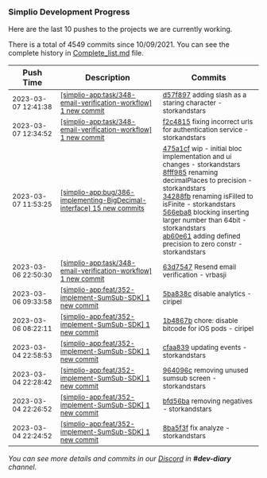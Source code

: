
### Simplio Development Progress

Here are the last 10 pushes to the projects we are currently working.

There is a total of 4549 commits since 10/09/2021. You can see the complete history in
 [Complete_list.md](Complete_list.md) file.

| Push Time | Description | Commits |
| --- | --- | --- |
| <sub>2023-03-07 12:41:38</sub> | <sub>[[simplio-app:task/348\-email\-verification\-workflow] 1 new commit](https://github.com/SimplioOfficial/simplio-app/commit/d57f8972b21b2ea1dc061b0b401e8d5f81b7186b)</sub> | <sub>[d57f897](https://github.com/SimplioOfficial/simplio-app/commit/d57f8972b21b2ea1dc061b0b401e8d5f81b7186b) adding slash as a staring character - storkandstars</sub> |
| <sub>2023-03-07 12:34:52</sub> | <sub>[[simplio-app:task/348\-email\-verification\-workflow] 1 new commit](https://github.com/SimplioOfficial/simplio-app/commit/f2c48156bf6f97afa293e0d9905ef72ab6819c87)</sub> | <sub>[f2c4815](https://github.com/SimplioOfficial/simplio-app/commit/f2c48156bf6f97afa293e0d9905ef72ab6819c87) fixing incorrect urls for authentication service - storkandstars</sub> |
| <sub>2023-03-07 11:53:25</sub> | <sub>[[simplio-app:bug/386\-implementing\-BigDecimal\-interface] 15 new commits](https://github.com/SimplioOfficial/simplio-app/compare/475a1cff8edf^...ad16d6196ca0)</sub> | <sub>[475a1cf](https://github.com/SimplioOfficial/simplio-app/commit/475a1cff8edf94dc8bd020af433fd4bd87620ac3) wip - initial bloc implementation and ui changes - storkandstars<br>[8fff985](https://github.com/SimplioOfficial/simplio-app/commit/8fff98598a5331fde3e3f65ea94bce4f41b344f1) renaming decimalPlaces to precision - storkandstars<br>[34288fb](https://github.com/SimplioOfficial/simplio-app/commit/34288fb96cec9d380b94c81f95fc89a1ffc75d2b) renaming isFilled to isFinite - storkandstars<br>[566eba8](https://github.com/SimplioOfficial/simplio-app/commit/566eba8c6ca7f9eb0c6be8e9c822e9ccf3863ef2) blocking inserting larger number than 64bit - storkandstars<br>[ab60e61](https://github.com/SimplioOfficial/simplio-app/commit/ab60e6184d6d7197bfc5563238c92df09cb6c45d) adding defined precision to zero constr - storkandstars</sub> |
| <sub>2023-03-06 22:50:30</sub> | <sub>[[simplio-app:task/348\-email\-verification\-workflow] 1 new commit](https://github.com/SimplioOfficial/simplio-app/commit/63d7547d08d021a8f189495a44c4a6dae2f9d67f)</sub> | <sub>[63d7547](https://github.com/SimplioOfficial/simplio-app/commit/63d7547d08d021a8f189495a44c4a6dae2f9d67f) Resend email verification - vrbasji</sub> |
| <sub>2023-03-06 09:33:58</sub> | <sub>[[simplio-app:feat/352\-implement\-SumSub\-SDK] 1 new commit](https://github.com/SimplioOfficial/simplio-app/commit/5ba838c960b9290d5580fcac38699261ed3d882b)</sub> | <sub>[5ba838c](https://github.com/SimplioOfficial/simplio-app/commit/5ba838c960b9290d5580fcac38699261ed3d882b) disable analytics - ciripel</sub> |
| <sub>2023-03-06 08:22:11</sub> | <sub>[[simplio-app:feat/352\-implement\-SumSub\-SDK] 1 new commit](https://github.com/SimplioOfficial/simplio-app/commit/1b4867b95390fe7ae7ec4371baeab619ff0ca698)</sub> | <sub>[1b4867b](https://github.com/SimplioOfficial/simplio-app/commit/1b4867b95390fe7ae7ec4371baeab619ff0ca698) chore: disable bitcode for iOS pods - ciripel</sub> |
| <sub>2023-03-04 22:58:53</sub> | <sub>[[simplio-app:feat/352\-implement\-SumSub\-SDK] 1 new commit](https://github.com/SimplioOfficial/simplio-app/commit/cfaa839f728756ca56fbb764bb8555ade2f9a72f)</sub> | <sub>[cfaa839](https://github.com/SimplioOfficial/simplio-app/commit/cfaa839f728756ca56fbb764bb8555ade2f9a72f) updating events - storkandstars</sub> |
| <sub>2023-03-04 22:28:42</sub> | <sub>[[simplio-app:feat/352\-implement\-SumSub\-SDK] 1 new commit](https://github.com/SimplioOfficial/simplio-app/commit/964096c5ed4857e7d93dbfc03bfa651ea907a8c9)</sub> | <sub>[964096c](https://github.com/SimplioOfficial/simplio-app/commit/964096c5ed4857e7d93dbfc03bfa651ea907a8c9) removing unused sumsub screen - storkandstars</sub> |
| <sub>2023-03-04 22:26:52</sub> | <sub>[[simplio-app:feat/352\-implement\-SumSub\-SDK] 1 new commit](https://github.com/SimplioOfficial/simplio-app/commit/bfd56baa19be85ff7608074769236e6c53d98516)</sub> | <sub>[bfd56ba](https://github.com/SimplioOfficial/simplio-app/commit/bfd56baa19be85ff7608074769236e6c53d98516) removing negatives - storkandstars</sub> |
| <sub>2023-03-04 22:24:52</sub> | <sub>[[simplio-app:feat/352\-implement\-SumSub\-SDK] 1 new commit](https://github.com/SimplioOfficial/simplio-app/commit/8ba5f3f070e214ed7c1d1b9316653dbf77c653e3)</sub> | <sub>[8ba5f3f](https://github.com/SimplioOfficial/simplio-app/commit/8ba5f3f070e214ed7c1d1b9316653dbf77c653e3) fix analyze - storkandstars</sub> |

_You can see more details and commits in our [Discord](https://discord.gg/aKhjuwZmdP) in **#dev-diary** channel._
